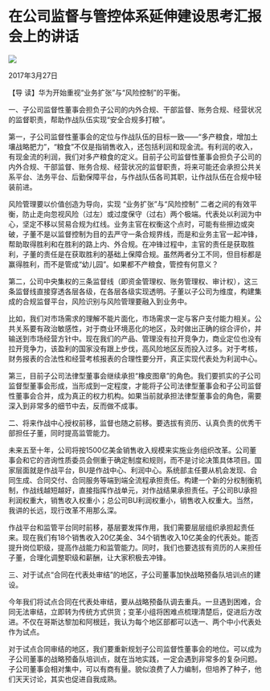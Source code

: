 # 在公司监督与管控体系延伸建设思考汇报会上的讲话
<img class="pv" src="https://api.visitor.plantree.me/visitor-badge/pv?namespace=plantree.me&key=renzhengfei-speeches/./docs/speeches/2017/03/在公司监督与管控体系延伸建设思考汇报会上的讲话.md">


2017年3月27日



【导  读】华为开始重视“业务扩张”与“风险控制”的平衡。



一、子公司监督性董事会担负子公司的内外合规、干部监督、账务合规、经营状况的监督职责，帮助作战队伍实现“安全合规多打粮”。

第一，子公司监督性董事会的定位与作战队伍的目标一致——“多产粮食，增加土壤战略肥力”，“粮食”不仅是指销售收入，还包括利润和现金流。有利润的收入，有现金流的利润，我们对多产粮食的定义。目前子公司监督性董事会担负子公司的内外合规、干部监督、账务合规、经营状况的监督职责，将来可能还会承担公共关系平台、法务平台、后勤保障平台，与作战队伍各司其职，让作战队伍在合规中轻装前进。

风险管理要以价值创造为导向，实现 “业务扩张”与“风险控制” 二者之间的有效平衡，防止走向忽视风险（过左）或过度保守（过右）两个极端。代表处以利润为中心，坚定不移以贸易合规为红线。业务主官在权衡这个点时，可能有些擦边或突破，子董不是以监督控制为目的去严守一条合规界线，而是和业务主官一起冲锋，帮助取得胜利和在胜利的路上内、外合规。在冲锋过程中，主官的责任是获取胜利，子董的责任是在获取胜利的基础上保障合规。虽然两者分工不同，但目标都是赢得胜利，而不是管成“幼儿园”。如果都不产粮食，管控有何意义？

第二，公司中央集权的三条监督线（即资金管理权、账务管理权、审计权），这三条监督线直接穿透各层各级，在各层各级实现透明。子董以子公司为维度，构建集成的合规监督平台，风险识别与风险管理要融入到业务中。

比如，我们对市场需求的理解不能片面化，市场需求一定与客户支付能力相关。公共关系要有政治敏感性，对于商业环境恶化的地区，及时做出正确的综合评价，并输送到市场经营方针中。现在我们的产品、管理没有拉开竞争力，商业定位也没有拉开竞争力，该盈利的国家没有跟上步伐，高风险地区反而投入过多。对于考核，财务报表的合法性和经营考核报表的合理性要分开，真正实现代表处为利润中心。

第三，目前子公司法律型董事会继续承担“橡皮图章”的角色。我们要抓实的子公司监督型董事会形成，当形成到一定程度，才能将子公司法律型董事会和子公司监督性董事会合并，成为真正的权力机构。如果当前就承担法律型董事会的角色，需要深入到非常多的细节中去，反而做不成事。

二、将来作战中心授权前移，监督也随之前移。要选拔有资历、认真负责的优秀干部担任子董，同时提高监管能力。

未来五至十年，公司将按1500亿美金销售收入规模来实施业务组织改革。公司董事会和它的咨询性质委员会侧重于确定制度和规则，而不是讨论决策具体项目。国家层面就是作战平台，BU是作战中心、利润中心。系统部主任要从机会发现、合同生成、合同交付、合同服务等端到端全流程承担责任。构建一个新的分权制衡机制，作战线越短越好，直接指挥作战单元，对作战结果承担责任。子公司BU承担利润权重大，销售收入权重小；总公司BU利润权重小，销售收入权重大。当然，我讲的长远，现行改革不用那么深。

作战平台和监管平台同时前移，基层要发挥作用，我们需要层层组织承担起责任来。现在我们有18个销售收入20亿美金、34个销售收入10亿美金的代表处。能否提升岗位职级，提高作战能力和监管能力。同时，我们也要选拔有资历的人来担任子董，合理化调整职级和薪酬，让大家积极去冲锋。

三、对于试点“合同在代表处审结”的地区，子公司董事加快战略预备队培训点的建设。

今年我们将试点合同在代表处审结，要从战略预备队调去重兵。一旦遇到困难，合同无法审结，立即转为传统方式供货；变革小组将困难点梳理清楚后，促进后方改进。不仅在哥斯达黎加和阿根廷，我认为每个地区部都可以选一、两个中小代表处作为试点。

对于试点合同审结的地区，我们要重新规划子公司监督性董事会的地位。可以成为子公司董事的战略预备队培训点，就在当地实践，一定会遇到非常多的复杂问题。子公司董事会相对集中，可以有商有量。貌似浪费了人力编制，但培养了种子，他们天天讨论，其实也促进自我成熟。
